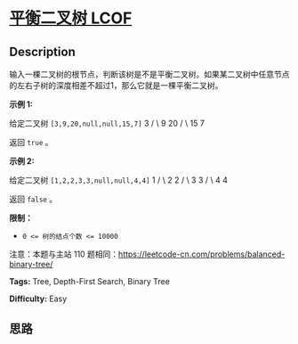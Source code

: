 # [平衡二叉树 LCOF][title]

## Description

输入一棵二叉树的根节点，判断该树是不是平衡二叉树。如果某二叉树中任意节点的左右子树的深度相差不超过1，那么它就是一棵平衡二叉树。

**示例 1:**

给定二叉树 `[3,9,20,null,null,15,7]`
                3       / \      9  20        /  \       15   7

返回 `true` 。  
  
**示例 2:**

给定二叉树 `[1,2,2,3,3,null,null,4,4]`
                   1          / \         2   2        / \       3   3      / \     4   4    

返回 `false` 。

**限制：**

  * `0 <= 树的结点个数 <= 10000`

注意：本题与主站 110 题相同：<https://leetcode-cn.com/problems/balanced-binary-tree/>


**Tags:** Tree, Depth-First Search, Binary Tree

**Difficulty:** Easy

## 思路

[title]: https://leetcode-cn.com/problems/ping-heng-er-cha-shu-lcof
